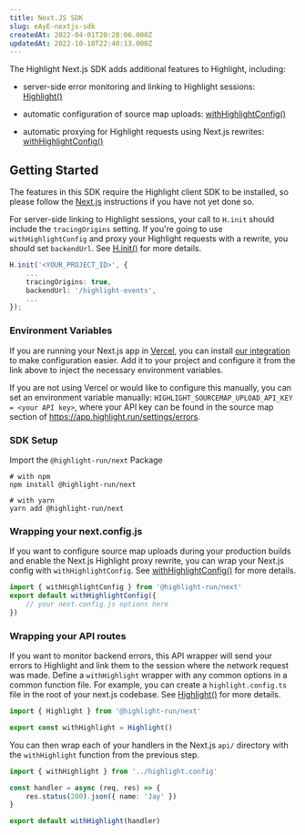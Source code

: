 ```yaml
---
title: Next.JS SDK
slug: eAyE-nextjs-sdk
createdAt: 2022-04-01T20:28:06.000Z
updatedAt: 2022-10-18T22:40:13.000Z
---
```


The Highlight Next.js SDK adds additional features to Highlight, including:

-   server-side error monitoring and linking to Highlight sessions: [Highlight()](/getting-started/nextjs-sdk/highlight)

-   automatic configuration of source map uploads: [withHighlightConfig()](/getting-started/nextjs-sdk/with-highlight-config)

-   automatic proxying for Highlight requests using Next.js rewrites: [withHighlightConfig()](/getting-started/nextjs-sdk/with-highlight-config)

## Getting Started

The features in this SDK require the Highlight client SDK to be installed, so please follow the [Next.js](/getting-started/client-sdk/nextjs) instructions if you have not yet done so.

For server-side linking to Highlight sessions, your call to `H.init` should include the `tracingOrigins` setting. If you're going to use `withHighlightConfig` and proxy your Highlight requests with a rewrite, you should set `backendUrl`. See [H.init()](/api/client/h-init) for more details.

```typescript
H.init('<YOUR_PROJECT_ID>', {
    ...
    tracingOrigins: true,
    backendUrl: '/highlight-events',
    ...
});
```

### Environment Variables

If you are running your Next.js app in [Vercel](https://vercel.app/), you can install [our integration](https://vercel.com/integrations/highlight) to make configuration easier. Add it to your project and configure it from the link above to inject the necessary environment variables.

If you are not using Vercel or would like to configure this manually, you can set an environment variable manually: `HIGHLIGHT_SOURCEMAP_UPLOAD_API_KEY = <your API key>`, where your API key can be found in the source map section of <https://app.highlight.run/settings/errors>.

### SDK Setup

Import the `@highlight-run/next` Package

```shell
# with npm
npm install @highlight-run/next

# with yarn
yarn add @highlight-run/next
```

### Wrapping your next.config.js

If you want to configure source map uploads during your production builds and enable the Next.js Highlight proxy rewrite, you can wrap your Next.js config with `withHighlightConfig`. See [withHighlightConfig()](/getting-started/nextjs-sdk/with-highlight-config) for more details.

```javascript
import { withHighlightConfig } from '@highlight-run/next'
export default withHighlightConfig({
	// your next.config.js options here
})
```

### Wrapping your API routes

If you want to monitor backend errors, this API wrapper will send your errors to Highlight and link them to the session where the network request was made. Define a `withHighlight` wrapper with any common options in a common function file. For example, you can create a `highlight.config.ts` file in the root of your next.js codebase. See [Highlight()](/getting-started/nextjs-sdk/highlight) for more details.

```typescript
import { Highlight } from '@highlight-run/next'

export const withHighlight = Highlight()
```

You can then wrap each of your handlers in the Next.js `api/` directory with the `withHighlight` function from the previous step.

```typescript
import { withHighlight } from '../highlight.config'

const handler = async (req, res) => {
	res.status(200).json({ name: 'Jay' })
}

export default withHighlight(handler)
```
